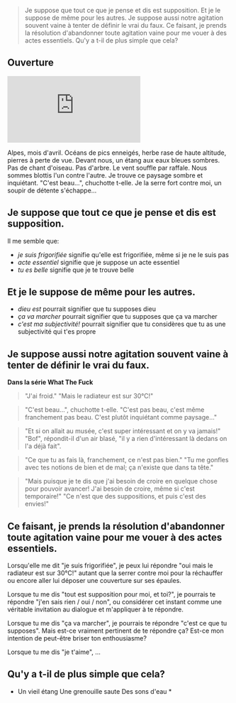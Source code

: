 > Je suppose que tout ce que je pense et dis est supposition.
> Et je le suppose de même pour les autres. 
> Je suppose aussi notre agitation souvent vaine à tenter de définir le vrai du faux.
> Ce faisant, je prends la résolution d'abandonner toute agitation vaine pour me vouer à des actes essentiels.
> Qu'y a t-il de plus simple que cela? 

## Ouverture

![montagne](http://www.vieillegrille.fr/show_image.php?id=816)

Alpes, mois d'avril. Océans de pics enneigés, herbe rase de haute altitude, pierres à perte de vue. Devant nous, un étang aux eaux bleues sombres. Pas de chant d'oiseau. Pas d'arbre. Le vent souffle par raffale. Nous sommes blottis l'un contre l'autre. Je trouve ce paysage sombre et inquiétant. "C'est beau...", chuchotte t-elle. Je la serre fort contre moi, un soupir de détente s'échappe... 

## Je suppose que tout ce que je pense et dis est supposition. 

Il me semble que: 
* *je suis frigorifiée* signifie qu'elle est frigorifiée, même si je ne le suis pas 
* *acte essentiel* signifie que je suppose un acte essentiel
* *tu es belle* signifie que je te trouve belle

## Et je le suppose de même pour les autres. 

* *dieu est* pourrait signifier que tu supposes dieu
* *ça va marcher* pourrait signifier que tu supposes que ça va marcher 
* *c'est ma subjectivité!* pourrait signifier que tu considères que tu as une subjectivité qui t'es propre

## Je suppose aussi notre agitation souvent vaine à tenter de définir le vrai du faux.

**Dans la série What The Fuck**

> "J'ai froid." "Mais le radiateur est sur 30°C!"

> "C'est beau...", chuchotte t-elle. "C'est pas beau, c'est même franchement pas beau. C'est plutôt inquiétant comme paysage..."

> "Et si on allait au musée, c'est super intéressant et on y va jamais!" "Bof", répondit-il d'un air blasé, "il y a rien d'intéressant là dedans on l'a déjà fait". 

> "Ce que tu as fais là, franchement, ce n'est pas bien." "Tu me gonfles avec tes notions de bien et de mal; ça n'existe que dans ta tête." 

> "Mais puisque je te dis que j'ai besoin de croire en quelque chose pour pouvoir avancer! J'ai besoin de croire, même si c'est temporaire!" "Ce n'est que des suppositions, et puis c'est des envies!"

## Ce faisant, je prends la résolution d'abandonner toute agitation vaine pour me vouer à des actes essentiels.

Lorsqu'elle me dit "je suis frigorifiée", je peux lui répondre "oui mais le radiateur est sur 30°C!" autant que la serrer contre moi pour la réchauffer ou encore aller lui déposer une couverture sur ses épaules.

Lorsque tu me dis "tout est supposition pour moi, et toi?", je pourrais te répondre "j'en sais rien / oui / non", ou considérer cet instant comme une véritable invitation au dialogue et m'appliquer à te répondre. 

Lorsque tu me dis "ça va marcher", je pourrais te répondre "c'est ce que tu supposes". Mais est-ce vraiment pertinent de te répondre ça? Est-ce mon intention de peut-être briser ton enthousiasme?

Lorsque tu me dis "je t'aime", ...

## Qu'y a t-il de plus simple que cela? 

* Un vieil étang 
Une grenouille saute 
Des sons d'eau * 

